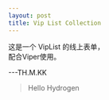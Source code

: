 ```yaml
---
layout: post
title: Vip List Collection
---
```


这是一个 VipList 的线上表单，<br>配合Viper使用。

---TH.M.KK
>Hello Hydrogen

